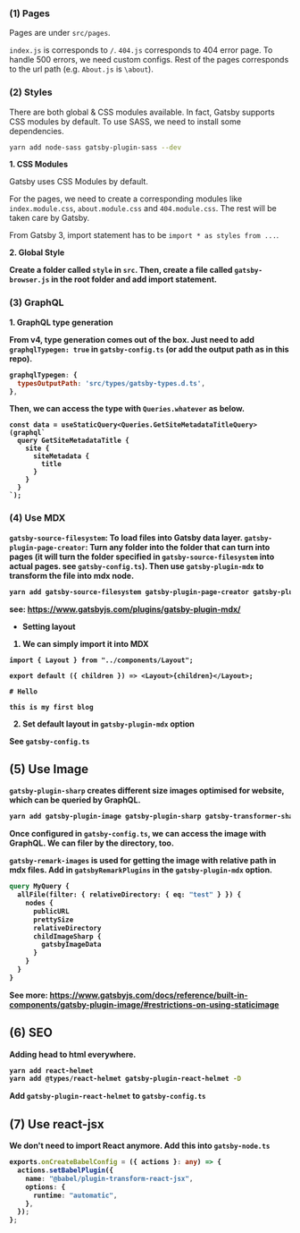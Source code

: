 ### (1) Pages

Pages are under `src/pages`.

`index.js` is corresponds to `/`. `404.js` corresponds to 404 error page. To handle 500 errors, we need custom configs. Rest of the pages corresponds to the url path (e.g. `About.js` is `\about`).

### (2) Styles

There are both global & CSS modules available. In fact, Gatsby supports CSS modules by default. To use SASS, we need to install some dependencies.

```bash
yarn add node-sass gatsby-plugin-sass --dev
```

<strong>1. CSS Modules</strong>

Gatsby uses CSS Modules by default.

For the pages, we need to create a corresponding modules like `index.module.css`, `about.module.css` and `404.module.css`. The rest will be taken care by Gatsby.

From Gatsby 3, import statement has to be `import * as styles from ...`.

<strong>2. Global Style</style>

Create a folder called `style` in `src`. Then, create a file called `gatsby-browser.js` in the root folder and add import statement.

### (3) GraphQL

<strong>1. GraphQL type generation</strong>

From v4, type generation comes out of the box. Just need to add `graphqlTypegen: true` in `gatsby-config.ts` (or add the output path as in this repo).

```js
graphqlTypegen: {
  typesOutputPath: 'src/types/gatsby-types.d.ts',
},
```

Then, we can access the type with `Queries.whatever` as below.

```tsx
const data = useStaticQuery<Queries.GetSiteMetadataTitleQuery>(graphql`
  query GetSiteMetadataTitle {
    site {
      siteMetadata {
        title
      }
    }
  }
`);
```

### (4) Use MDX

`gatsby-source-filesystem`: To load files into Gatsby data layer.
`gatsby-plugin-page-creator`: Turn any folder into the folder that can turn into pages (it will turn the folder specified in `gatsby-source-filesystem` into actual pages. see `gatsby-config.ts`). Then use `gatsby-plugin-mdx` to transform the file into mdx node.

```bash
yarn add gatsby-source-filesystem gatsby-plugin-page-creator gatsby-plugin-mdx @mdx-js/mdx @mdx-js/react -D
```

see: https://www.gatsbyjs.com/plugins/gatsby-plugin-mdx/

- Setting layout

1. We can simply import it into MDX

```tsx
import { Layout } from "../components/Layout";

export default ({ children }) => <Layout>{children}</Layout>;

# Hello

this is my first blog
```

2. Set default layout in `gatsby-plugin-mdx` option

See `gatsby-config.ts`

## (5) Use Image

`gatsby-plugin-sharp` creates different size images optimised for website, which can be queried by GraphQL.

```bash
yarn add gatsby-plugin-image gatsby-plugin-sharp gatsby-transformer-sharp gatsby-remark-images -D
```

Once configured in `gatsby-config.ts`, we can access the image with GraphQL. We can filer by the directory, too.

`gatsby-remark-images` is used for getting the image with relative path in mdx files. Add in `gatsbyRemarkPlugins` in the `gatsby-plugin-mdx` option.

```graphql
query MyQuery {
  allFile(filter: { relativeDirectory: { eq: "test" } }) {
    nodes {
      publicURL
      prettySize
      relativeDirectory
      childImageSharp {
        gatsbyImageData
      }
    }
  }
}
```

See more: https://www.gatsbyjs.com/docs/reference/built-in-components/gatsby-plugin-image/#restrictions-on-using-staticimage

## (6) SEO

Adding head to html everywhere.

```bash
yarn add react-helmet
yarn add @types/react-helmet gatsby-plugin-react-helmet -D
```

Add `gatsby-plugin-react-helmet` to `gatsby-config.ts`

## (7) Use react-jsx

We don't need to import React anymore. Add this into `gatsby-node.ts`

```ts
exports.onCreateBabelConfig = ({ actions }: any) => {
  actions.setBabelPlugin({
    name: "@babel/plugin-transform-react-jsx",
    options: {
      runtime: "automatic",
    },
  });
};
```
